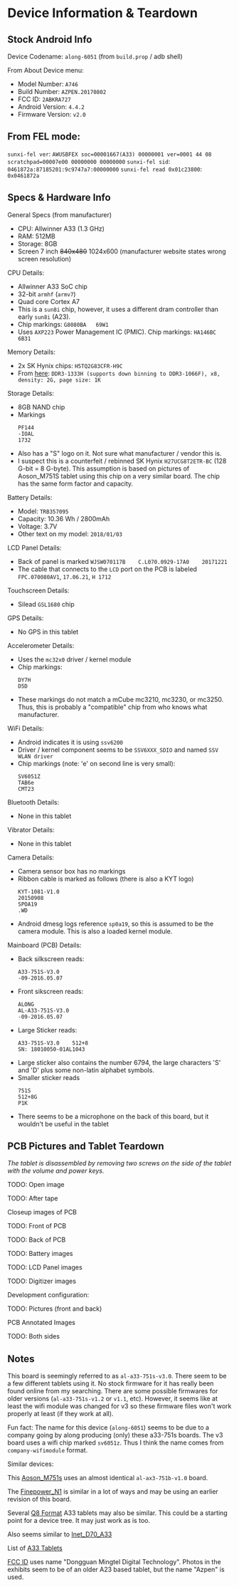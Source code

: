 # Device Information & Teardown


## Stock Android Info

Device Codename: `along-6051` (from `build.prop` / adb shell)

From About Device menu:
- Model Number: `A746`
- Build Number: `AZPEN.20170802`
- FCC ID: `2ABKRA727`
- Android Version: `4.4.2`
- Firmware Version: `v2.0`


## From FEL mode:

`sunxi-fel ver`: `AWUSBFEX soc=00001667(A33) 00000001 ver=0001 44 08 scratchpad=00007e00 00000000 00000000`
`sunxi-fel sid`: `0461872a:87185201:9c9747a7:00000000`
`sunxi-fel read 0x01c23800`: `0x0461872a`


## Specs & Hardware Info

General Specs (from manufacturer)
- CPU: Allwinner A33 (1.3 GHz)
- RAM: 512MB
- Storage: 8GB
- Screen 7 inch ~~840x480~~ 1024x600 (manufacturer website states wrong screen resolution)


CPU Details:
- Allwinner A33 SoC chip
- 32-bit `armhf` (`armv7`)
- Quad core Cortex A7
- This is a `sun8i` chip, however, it uses a different dram controller than early `sun8i` (A23). 
- Chip markings: `G8080BA   69W1`
- Uses `AXP223` Power Management IC (PMIC). Chip markings: `HA146BC       6B31`

Memory Details:
- 2x SK Hynix chips: `H5TQ2G83CFR-H9C`
- From [here](https://linux-sunxi.org/DDR3): `DDR3-1333H (supports down binning to DDR3-1066F), x8, density: 2G, page size: 1K `

Storage Details:
- 8GB NAND chip
- Markings
    ```
    PF144
    -IOAL
    1732
    ```
- Also has a "S" logo on it. Not sure what manufacturer / vendor this is.
- I suspect this is a counterfeit / rebinned SK Hynix `H27UCG8T2ETR-BC` (128 G-bit = 8 G-byte). This assumption is based on pictures of Aoson_M751S tablet using this chip on a very similar board. The chip has the same form factor and capacity.

Battery Details:
- Model: `TRB357095`
- Capacity: 10.36 Wh / 2800mAh
- Voltage: 3.7V
- Other text on my model: `2018/01/03`

LCD Panel Details:
- Back of panel is marked `WJSW070117B    C.L070.0929-17A0    20171221`
- The cable that connects to the `LCD` port on the PCB is labeled `FPC.070080AV1`, `17.06.21`, `H 1712`

Touchscreen Details:
- Silead `GSL1680` chip

GPS Details:
- No GPS in this tablet

Accelerometer Details:
- Uses the `mc32x0` driver / kernel module
- Chip markings:
    ```
    DY7H
    D5D
    ```
- These markings do not match a mCube mc3210, mc3230, or mc3250. Thus, this is probably a "compatible" chip from who knows what manufacturer. 

WiFi Details:
- Android indicates it is using `ssv6200`
- Driver / kernel component seems to be `SSV6XXX_SDIO` and named `SSV WLAN driver`
- Chip markings (note: 'e' on second line is very small):
    ```
    SV6051Z
    TAB6e
    CMT23
    ```

Bluetooth Details:
- None in this tablet

Vibrator Details:
- None in this tablet

Camera Details:
- Camera sensor box has no markings
- Ribbon cable is marked as follows (there is also a KYT logo)
    ```
    KYT-1081-V1.0
    20150908
    SPOA19
    .WD
    ```
- Android dmesg logs reference `sp0a19`, so this is assumed to be the camera module. This is also a loaded kernel module.

Mainboard (PCB) Details:
- Back silkscreen reads:
    ```
    A33-751S-V3.0
    -09-2016.05.07
    ```
- Front sikscreen reads:
    ```
    ALONG
    AL-A33-751S-V3.0
    -09-2016.05.07
    ```
- Large Sticker reads:
    ```
    A33-751S-V3.0    512+8
    SN: 18010050-01AL1043
    ```
- Large sticker also contains the number 6794, the large characters 'S' and 'D' plus some non-latin alphabet symbols.
- Smaller sticker reads
    ```
    751S
    512+8G
    P1K
    ```
- There seems to be a microphone on the back of this board, but it wouldn't be useful in the tablet


## PCB Pictures and Tablet Teardown

*The tablet is disassembled by removing two screws on the side of the tablet with the volume and power keys.*


TODO: Open image


TODO: After tape



Closeup images of PCB

TODO: Front of PCB

TODO: Back of PCB

TODO: Battery images

TODO: LCD Panel images

TODO: Digitizer images



Development configuration:

TODO: Pictures (front and back)



PCB Annotated Images

TODO: Both sides

## Notes

This board is seemingly referred to as `al-a33-751s-v3.0`. There seem to be a few different tablets using it. No stock firmware for it has really been found online from my searching. There are some possible firmwares for older versions (`al-a33-751s-v1.2` or `v1.1`, etc). However, it seems like at least the wifi module was changed for v3 so these firmware files won't work properly at least (if they work at all).

Fun fact: The name for this device (`along-6051`) seems to be due to a company going by along producing (only) these a33-751s boards. The v3 board uses a wifi chip marked `sv6051z`. Thus I think the name comes from `company-wifimodule` format.

Similar devices:

This [Aoson_M751s](https://linux-sunxi.org/Aoson_M751s) uses an almost identical `al-ax3-751b-v1.0` board.

The [Finepower_N1](https://linux-sunxi.org/Finepower_N1) is similar in a lot of ways and may be using an earlier revision of this board.

Several [Q8 Format](https://linux-sunxi.org/Format_Q8#A33_based) A33 tablets may also be similar. This could be a starting point for a device tree. It may just work as is too.

Also seems similar to [Inet_D70_A33](https://linux-sunxi.org/Inet_D70_A33)


List of [A33 Tablets](https://linux-sunxi.org/Category:A33_Tablets)




[FCC ID](https://fccid.io/2ABKRA727) uses name "Dongguan Mingtel Digital Technology". Photos in the exhibits seem to be of an older A23 based tablet, but the name "Azpen" is used.

